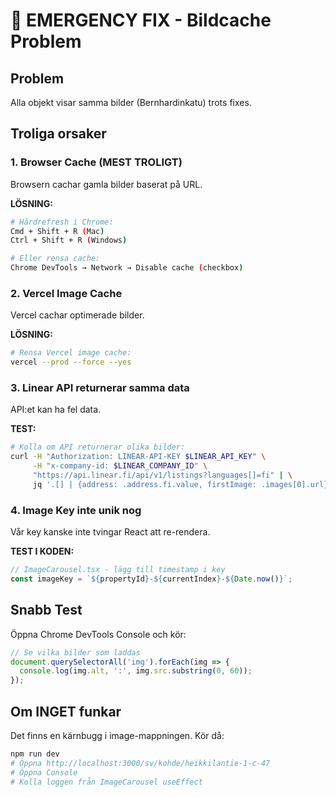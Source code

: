 # 🚨 EMERGENCY FIX - Bildcache Problem

## Problem
Alla objekt visar samma bilder (Bernhardinkatu) trots fixes.

## Troliga orsaker

### 1. Browser Cache (MEST TROLIGT)
Browsern cachar gamla bilder baserat på URL.

**LÖSNING:**
```bash
# Hårdrefresh i Chrome:
Cmd + Shift + R (Mac)
Ctrl + Shift + R (Windows)

# Eller rensa cache:
Chrome DevTools → Network → Disable cache (checkbox)
```

### 2. Vercel Image Cache
Vercel cachar optimerade bilder.

**LÖSNING:**
```bash
# Rensa Vercel image cache:
vercel --prod --force --yes
```

### 3. Linear API returnerar samma data
API:et kan ha fel data.

**TEST:**
```bash
# Kolla om API returnerar olika bilder:
curl -H "Authorization: LINEAR-API-KEY $LINEAR_API_KEY" \
     -H "x-company-id: $LINEAR_COMPANY_ID" \
     "https://api.linear.fi/api/v1/listings?languages[]=fi" | \
     jq '.[] | {address: .address.fi.value, firstImage: .images[0].url}' | head -20
```

### 4. Image Key inte unik nog
Vår key kanske inte tvingar React att re-rendera.

**TEST I KODEN:**
```typescript
// ImageCarousel.tsx - lägg till timestamp i key
const imageKey = `${propertyId}-${currentIndex}-${Date.now()}`;
```

## Snabb Test
Öppna Chrome DevTools Console och kör:
```javascript
// Se vilka bilder som laddas
document.querySelectorAll('img').forEach(img => {
  console.log(img.alt, ':', img.src.substring(0, 60));
});
```

## Om INGET funkar
Det finns en kärnbugg i image-mappningen. Kör då:
```bash
npm run dev
# Öppna http://localhost:3000/sv/kohde/heikkilantie-1-c-47
# Öppna Console
# Kolla loggen från ImageCarousel useEffect
```

